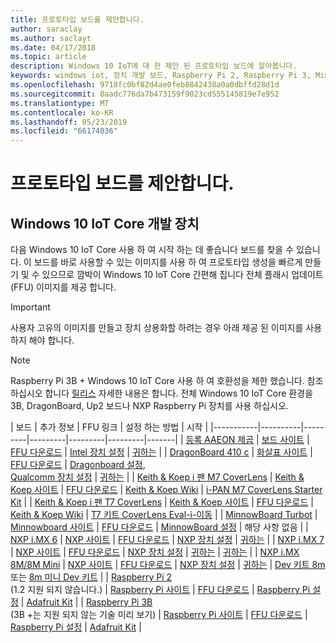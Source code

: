 ```yaml
---
title: 프로토타입 보드를 제안합니다.
author: saraclay
ms.author: saclayt
ms.date: 04/17/2018
ms.topic: article
description: Windows 10 IoT에 대 한 제안 된 프로토타입 보드에 알아봅니다.
keywords: windows iot, 장치 개발 보드, Raspberry Pi 2, Raspberry Pi 3, Minnowboard 최대, Dragonboard
ms.openlocfilehash: 9718fc0bf82d4ae0feb8842438a0a0dbffd28d1d
ms.sourcegitcommit: 8aadc776da7b473159f9023cd555145819e7e952
ms.translationtype: MT
ms.contentlocale: ko-KR
ms.lasthandoff: 05/23/2019
ms.locfileid: "66174036"
---
```

# <a name="suggested-prototype-boards"></a>프로토타입 보드를 제안합니다.

## <a name="windows-10-iot-core-development-devices"></a>Windows 10 IoT Core 개발 장치
다음 Windows 10 IoT Core 사용 하 여 시작 하는 데 좋습니다 보드를 찾을 수 있습니다. 이 보드를 바로 사용할 수 있는 이미지를 사용 하 여 프로토타입 생성을 빠르게 만들기 및 수 있으므로 깜박이 Windows 10 IoT Core 간편해 집니다 전체 플래시 업데이트 (FFU) 이미지를 제공 합니다.

> [!IMPORTANT]
> 사용자 고유의 이미지를 만들고 장치 상용화할 하려는 경우 아래 제공 된 이미지를 사용 하지 해야 합니다.

> [!NOTE]
> Raspberry Pi 3B + Windows 10 IoT Core 사용 하 여 호환성을 제한 했습니다. 참조 하십시오 합니다 [릴리스](https://docs.microsoft.com/en-us/windows/iot-core/release-notes/insider/rpi3bp) 자세한 내용은 합니다. 전체 Windows 10 IoT Core 환경을 3B, DragonBoard, Up2 보드나 NXP Raspberry Pi 장치를 사용 하십시오. 


| 보드 | 추가 정보 | FFU 링크 | 설정 하는 방법 | 시작 |
|-----------|----------|---------|---------|---------|---------|-------|
| [등록 AAEON 제곱](https://up-board.org/upsquared/specifications/) | [보드 사이트](https://up-shop.org/28-up-squared) | [FFU 다운로드](https://downloads.up-community.org/?post_type=wpdmpro&p=204&preview=true) | [Intel 장치 설정](https://docs.microsoft.com/en-us/windows/iot-core/tutorials/intel) | [귀하는](https://up-shop.org/home/270-up-squared.html) | 
| [DragonBoard 410 c](https://developer.qualcomm.com/hardware/dragonboard-410c) | [화살표 사이트](https://www.arrow.com/en/products/dragonboard410c/arrow-development-tools) | [FFU 다운로드](https://www.microsoft.com/en-us/software-download/windows10IoTCore#!) | [Dragonboard 설정](https://docs.microsoft.com/en-us/windows/iot-core/tutorials/dragonboard),<br>[Qualcomm 장치 설정](https://docs.microsoft.com/en-us/windows/iot-core/tutorials/qualcomm) | [귀하는](https://www.arrow.com/en/products/dragonboard410c/arrow-development-tools) | 
| [Keith & Koep i 팬 M7 CoverLens](https://keith-koep.com/de/produkte/produkte-hmi/i-pan-m7-coverlens-arm-touch-panel-pc-eigenschaften/) | [Keith & Koep 사이트](https://keith-koep.com/de/produkte/produkte-hmi/i-pan-m7-coverlens-arm-touch-panel-computer-technische-daten/) | [FFU 다운로드](https://support.keith-koep.com/service/doku.php/service/winiot/images) | [Keith & Koep Wiki](https://support.keith-koep.com/service/doku.php/service/hardware/panel/ipanm7) | [i-PAN M7 CoverLens Starter Kit](https://keith-koep.com/de/produkte/produkte-eval-kits/i-pan-m7-coverlens-starter-kit-technische-daten/) | 
| [Keith & Koep i 팬 T7 CoverLens](https://keith-koep.com/de/produkte/produkte-hmi/i-pan-t7-coverlens-arm-touch-panel-pc-eigenschaften/) | [Keith & Koep 사이트](https://keith-koep.com/de/produkte/produkte-hmi/i-pan-t7-coverlens-arm-touch-panel-computer-technische-daten/) | [FFU 다운로드](https://support.keith-koep.com/service/doku.php/service/winiot/images) | [Keith & Koep Wiki](https://support.keith-koep.com/service/doku.php/service/hardware/panel/ipant7) | [T7 키트 CoverLens Eval-i-이동](https://keith-koep.com/de/produkte/produkte-eval-kits/i-pan-t7-coverlens-eval-kit-technische-daten/) | 
| [MinnowBoard Turbot](https://minnowboard.org) | [Minnowboard 사이트](https://minnowboard.org/get-a-board) | [FFU 다운로드](https://www.microsoft.com/en-us/software-download/windows10IoTCore#!) | [MinnowBoard 설정](https://docs.microsoft.com/en-us/windows/iot-core/tutorials/minnowboard) | 해당 사항 없음 |
| [NXP i.MX 6](https://www.nxp.com/products/processors-and-microcontrollers/arm-based-processors-and-mcus/i.mx-applications-processors/i.mx-6-processors:IMX6X_SERIES) | [NXP 사이트](https://www.nxp.com/products/processors-and-microcontrollers/arm-based-processors-and-mcus/i.mx-applications-processors/i.mx-6-processors:IMX6X_SERIES) | [FFU 다운로드](https://github.com/ms-iot/imx-iotcore) | [NXP 장치 설정](https://docs.microsoft.com/en-us/windows/iot-core/tutorials/nxp) | [귀하는](https://www.solid-run.com/nxp-family/hummingboard/imx6-win-10-iot-core/) | 
| [NXP i.MX 7](https://www.nxp.com/products/processors-and-microcontrollers/arm-based-processors-and-mcus/i.mx-applications-processors/i.mx-7-processors:IMX7-SERIES) | [NXP 사이트](https://www.nxp.com/products/processors-and-microcontrollers/arm-based-processors-and-mcus/i.mx-applications-processors/i.mx-7-processors:IMX7-SERIES) | [FFU 다운로드](https://github.com/ms-iot/imx-iotcore) | [NXP 장치 설정](https://docs.microsoft.com/en-us/windows/iot-core/tutorials/nxp) | [귀하는](https://www.solid-run.com/nxp-family/hummingboard/imx6-win-10-iot-core/) | [귀하는](https://www.compulab.com/products/iot-gateways/iot-gate-imx7-nxp-i-mx-7-internet-of-things-gateway/) | 
| [NXP i.MX 8M/8M Mini](https://www.nxp.com/products/processors-and-microcontrollers/arm-based-processors-and-mcus/i.mx-applications-processors/i.mx-8-processors:IMX8-SERIES) | [NXP 사이트](https://www.nxp.com/products/processors-and-microcontrollers/arm-based-processors-and-mcus/i.mx-applications-processors/i.mx-8-processors:IMX8-SERIES) | [FFU 다운로드](https://github.com/ms-iot/imx-iotcore) | [NXP 장치 설정](https://docs.microsoft.com/en-us/windows/iot-core/tutorials/nxp) | [귀하는](https://www.solid-run.com/nxp-family/hummingboard/imx6-win-10-iot-core/) | [Dev 키트 8m](https://www.nxp.com/support/developer-resources/software-development-tools/i.mx-developer-resources/evaluation-kit-for-the-i.mx-8m-applications-processor:MCIMX8M-EVK) 또는 [8m 미니 Dev 키트](https://www.nxp.com/support/developer-resources/software-development-tools/i.mx-developer-resources/evaluation-kit-for-the-i.mx-8m-mini-applications-processor:8MMINILPD4-EVK) |
| [Raspberry Pi 2](https://www.raspberrypi.org/products/raspberry-pi-2-model-b/)<br> (1.2 지원 되지 않습니다.) | [Raspberry Pi 사이트](https://www.raspberrypi.org/products/raspberry-pi-2-model-b/) | [FFU 다운로드](https://www.microsoft.com/en-us/software-download/windows10IoTCore#!) | [Raspberry Pi 설정](https://docs.microsoft.com/en-us/windows/iot-core/tutorials/rpi) | [Adafruit Kit](https://docs.microsoft.com/en-us/windows/iot-core/tutorials/adafruitkit) | 
| [Raspberry Pi 3B](https://www.raspberrypi.org/products/raspberry-pi-3-model-b/)<br> (3B +는 지원 되지 않는 기술 미리 보기) | [Raspberry Pi 사이트](https://www.raspberrypi.org/products/raspberry-pi-3-model-b/) | [FFU 다운로드](https://www.microsoft.com/en-us/software-download/windows10IoTCore#!) | [Raspberry Pi 설정](https://docs.microsoft.com/en-us/windows/iot-core/tutorials/rpi) | [Adafruit Kit](https://docs.microsoft.com/en-us/windows/iot-core/tutorials/adafruitkit) |
